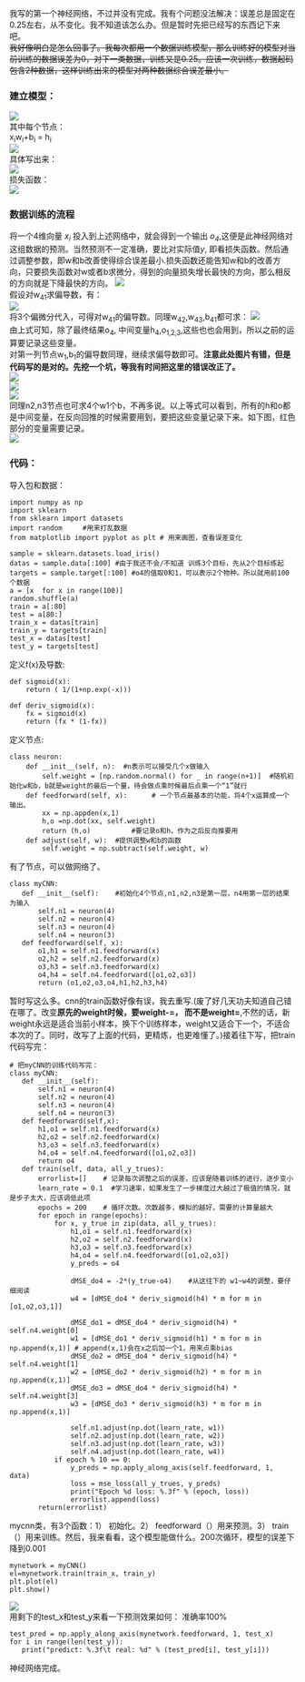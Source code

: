 我写的第一个神经网络，不过并没有完成。我有个问题没法解决：误差总是固定在0.25左右，从不变化。我不知道该怎么办。但是暂时先把已经写的东西记下来吧。<br>
~~我好像明白是怎么回事了。我每次都用一个数据训练模型，那么训练好的模型对当前训练的数据误差为0，对下一类数据，训练又是0.25。应该一次训练，数据起码包含2种数据，这样训练出来的模型对两种数据综合误差最小。~~<br>
### 建立模型： 
<img src = "./pics/autodraw 6_28_2020.png"><br>
其中每个节点： <br>
x<sub>i</sub>w<sub>i</sub>+b<sub>i</sub> = h<sub>i</sub><br>
<img src="./pics/CodeCogsEqn (1).gif"><br>
具体写出来：<br>
<img src="./pics/Screen Shot 2020-06-29 at 12.22.29.png"><br>
损失函数：<br>
<img src="./pics/Screen Shot 2020-06-29 at 0.01.30.png"><br>
### 数据训练的流程
将一个4维向量 *x<sub>i</sub>* 投入到上述网络中，就会得到一个输出 *o<sub>4</sub>*,这便是此神经网络对这组数据的预测。当然预测不一定准确，要比对实际值*y*, 即看损失函数。然后通过调整参数，即w和b改善使得综合误差最小.损失函数还能告知w和b的改善方向，只要损失函数对w或者b求微分，得到的向量损失增长最快的方向，那么相反的方向就是下降最快的方向。
<img src="./pics/Screen Shot 2020-06-28 at 23.41.46.png"><br>
假设对w<sub>41</sub>求偏导数，有：<br>
<img src="./pics/Screen Shot 2020-06-29 at 0.12.47.png"><br>
将3个偏微分代入，可得对w<sub>41</sub>的偏导数。同理w<sub>42</sub>,w<sub>43</sub>,b<sub>41</sub>都可求：
<img src="./pics/Screen Shot 2020-06-29 at 0.27.04.png"><br>
由上式可知，除了最终结果o<sub>4</sub>, 中间变量h<sub>4</sub>,o<sub>1,2,3</sub>,这些也也会用到，所以之前的运算要记录这些变量。<br>
对第一列节点w<sub>1</sub>,b<sub>1</sub>的偏导数同理，继续求偏导数即可。**注意此处图片有错，但是代码写的是对的。先挖一个坑，等我有时间把这里的错误改正了。**<br>
<img src="./pics/Screen Shot 2020-06-29 at 9.49.45.png"><br>
<img src="./pics/Screen Shot 2020-06-29 at 10.38.48.png"><br>
<img src="./pics/Screen Shot 2020-06-29 at 10.39.26.png"><br>
同理n2,n3节点也可求4个w1个b，不再多说。以上等式可以看到，所有的h和o都是中间变量，在反向回推的时候需要用到，要把这些变量记录下来。如下图，红色部分的变量需要记录。<br>
<img src="./pics/autodraw 6_29_2020.png"><br>
### 代码：
导入包和数据：
```
import numpy as np
import sklearn
from sklearn import datasets
import random     #用来打乱数据
from matplotlib import pyplot as plt # 用来画图，查看误差变化

sample = sklearn.datasets.load_iris()
datas = sample.data[:100] #由于我还不会/不知道 训练3个目标，先从2个目标练起
targets = sample.target[:100] #o4的值取0和1，可以表示2个物种。所以就用前100个数据
a = [x  for x in range(100)]
random.shuffle(a)
train = a[:80]
test = a[80:]
train_x = datas[train]
train_y = targets[train]
test_x = datas[test]
test_y = targets[test]
```
定义f(x)及导数:
```
def sigmoid(x):
    return ( 1/(1+np.exp(-x)))
    
def deriv_sigmoid(x):
    fx = sigmoid(x)
    return (fx * (1-fx))
```
定义节点:
```
class neuron:
    def __init__(self, n):  #n表示可以接受几个x做输入
        self.weight = [np.random.normal() for _ in range(n+1)]  #随机初始化w和b，b就是weight的最后一个量，待会做点乘时候最后点乘一个“1”就行
    def feedforward(self, x):      # 一个节点最基本的功能，将4个x运算成一个输出。
        xx = np.appden(x,1)
        h,o =np.dot(xx, self.weight)
        return (h,o)          #要记录o和h，作为之后反向推要用
    def adjust(self, w):  #提供调整w和b的函数
        self.weight = np.subtract(self.weight, w) 
 ```
 有了节点，可以做网络了。
 ```
 class myCNN:
    def __init__(self):    #初始化4个节点,n1,n2,n3是第一层，n4用第一层的结果为输入
        self.n1 = neuron(4)
        self.n2 = neuron(4)
        self.n3 = neuron(4)
        self.n4 = neuron(3)
    def feedforward(self, x):
        o1,h1 = self.n1.feedforward(x)  
        o2,h2 = self.n2.feedforward(x)
        o3,h3 = self.n3.feedforward(x)
        o4,h4 = self.n4.feedforward([o1,o2,o3])
        return (o1,o2,o3,o4,h1,h2,h3,h4)
 ```
 暂时写这么多。cnn的train函数好像有误，我去重写.(废了好几天功夫知道自己错在哪了。改变**原先的weight时候，要weight-=， 而不是weight=**,不然的话，新weight永远是适合当前小样本，换下个训练样本，weight又适合下一个，不适合本次的了。同时，改写了上面的代码，更精炼，也更难懂了。)接着往下写，把train代码写完：<br>
 ```
 # 把myCNN的训练代码写完：
 class myCNN:
    def __init__(self):
        self.n1 = neuron(4)
        self.n2 = neuron(4)
        self.n3 = neuron(4)
        self.n4 = neuron(3)
    def feedforward(self,x):
        h1,o1 = self.n1.feedforward(x)
        h2,o2 = self.n2.feedforward(x)
        h3,o3 = self.n3.feedforward(x)
        h4,o4 = self.n4.feedforward([o1,o2,o3])
        return o4
    def train(self, data, all_y_trues):
        errorlist=[]    # 记录每次调整之后的误差，应该是随着训练的进行，逐步变小
        learn_rate = 0.1  #学习速率，如果发生了一步梯度过大越过了极值的情况，就是步子太大，应该调低此项
        epochs = 200    # 循环次数。次数越多，模拟的越好，需要的计算量越大
        for epoch in range(epochs):
            for x, y_true in zip(data, all_y_trues):
                h1,o1 = self.n1.feedforward(x)
                h2,o2 = self.n2.feedforward(x)
                h3,o3 = self.n3.feedforward(x)
                h4,o4 = self.n4.feedforward([o1,o2,o3])
                y_preds = o4
                
                dMSE_do4 = -2*(y_true-o4)    #从这往下的 w1~w4的调整，要仔细阅读
                w4 = [dMSE_do4 * deriv_sigmoid(h4) * m for m in [o1,o2,o3,1]]
                
                dMSE_do1 = dMSE_do4 * deriv_sigmoid(h4) * self.n4.weight[0]
                w1 = [dMSE_do1 * deriv_sigmoid(h1) * m for m in np.append(x,1)] # append(x,1)会在x之后加一个1，用来点乘bias
                dMSE_do2 = dMSE_do4 * deriv_sigmoid(h4) * self.n4.weight[1]
                w2 = [dMSE_do2 * deriv_sigmoid(h2) * m for m in np.append(x,1)]
                dMSE_do3 = dMSE_do4 * deriv_sigmoid(h4) * self.n4.weight[3]
                w3 = [dMSE_do3 * deriv_sigmoid(h3) * m for m in np.append(x,1)]
                
                self.n1.adjust(np.dot(learn_rate, w1))
                self.n2.adjust(np.dot(learn_rate, w2))
                self.n3.adjust(np.dot(learn_rate, w3))
                self.n4.adjust(np.dot(learn_rate, w4))
            if epoch % 10 == 0:
                y_preds = np.apply_along_axis(self.feedforward, 1, data)
                loss = mse_loss(all_y_trues, y_preds)
                print("Epoch %d loss: %.3f" % (epoch, loss))
                errorlist.append(loss)
        return(errorlist)
 ```
mycnn类，有3个函数：1） 初始化。2） feedforward（）用来预测。3） train（）用来训练。然后，我来看看，这个模型能做什么。200次循环，模型的误差下降到0.001<br>
 ```
mynetwork = myCNN()
el=mynetwork.train(train_x, train_y)
plt.plot(el)
plt.show()
 ```
<img src="./pics/loss_rate.png"><br>
用剩下的test_x和test_y来看一下预测效果如何： 准确率100%<br>
 ```
test_pred = np.apply_along_axis(mynetwork.feedforward, 1, test_x)
for i in range(len(test_y)):
    print("predict: %.3f\t real: %d" % (test_pred[i], test_y[i]))
 ```
 神经网络完成。
